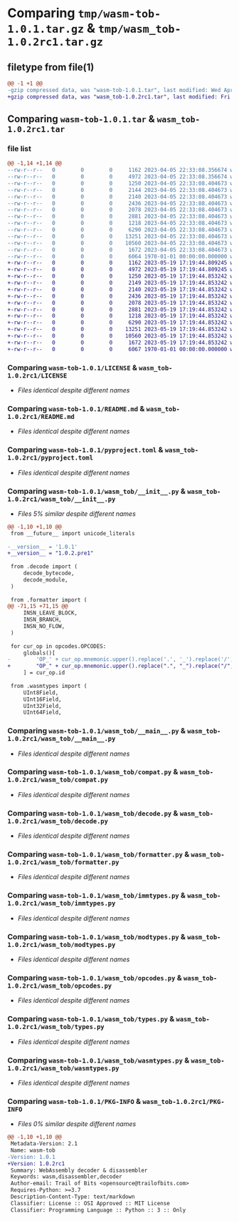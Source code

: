 # Comparing `tmp/wasm-tob-1.0.1.tar.gz` & `tmp/wasm_tob-1.0.2rc1.tar.gz`

## filetype from file(1)

```diff
@@ -1 +1 @@
-gzip compressed data, was "wasm-tob-1.0.1.tar", last modified: Wed Apr  5 22:33:16 2023, max compression
+gzip compressed data, was "wasm_tob-1.0.2rc1.tar", last modified: Fri Jan  1 00:00:00 2016, max compression
```

## Comparing `wasm-tob-1.0.1.tar` & `wasm_tob-1.0.2rc1.tar`

### file list

```diff
@@ -1,14 +1,14 @@
--rw-r--r--   0        0        0     1162 2023-04-05 22:33:08.356674 wasm-tob-1.0.1/LICENSE
--rw-r--r--   0        0        0     4972 2023-04-05 22:33:08.356674 wasm-tob-1.0.1/README.md
--rw-r--r--   0        0        0     1250 2023-04-05 22:33:08.404673 wasm-tob-1.0.1/pyproject.toml
--rw-r--r--   0        0        0     2144 2023-04-05 22:33:08.404673 wasm-tob-1.0.1/wasm_tob/__init__.py
--rw-r--r--   0        0        0     2140 2023-04-05 22:33:08.404673 wasm-tob-1.0.1/wasm_tob/__main__.py
--rw-r--r--   0        0        0     2436 2023-04-05 22:33:08.404673 wasm-tob-1.0.1/wasm_tob/compat.py
--rw-r--r--   0        0        0     2078 2023-04-05 22:33:08.404673 wasm-tob-1.0.1/wasm_tob/decode.py
--rw-r--r--   0        0        0     2881 2023-04-05 22:33:08.404673 wasm-tob-1.0.1/wasm_tob/formatter.py
--rw-r--r--   0        0        0     1218 2023-04-05 22:33:08.404673 wasm-tob-1.0.1/wasm_tob/immtypes.py
--rw-r--r--   0        0        0     6290 2023-04-05 22:33:08.404673 wasm-tob-1.0.1/wasm_tob/modtypes.py
--rw-r--r--   0        0        0    13251 2023-04-05 22:33:08.404673 wasm-tob-1.0.1/wasm_tob/opcodes.py
--rw-r--r--   0        0        0    10560 2023-04-05 22:33:08.404673 wasm-tob-1.0.1/wasm_tob/types.py
--rw-r--r--   0        0        0     1672 2023-04-05 22:33:08.404673 wasm-tob-1.0.1/wasm_tob/wasmtypes.py
--rw-r--r--   0        0        0     6064 1970-01-01 00:00:00.000000 wasm-tob-1.0.1/PKG-INFO
+-rw-r--r--   0        0        0     1162 2023-05-19 17:19:44.809245 wasm_tob-1.0.2rc1/LICENSE
+-rw-r--r--   0        0        0     4972 2023-05-19 17:19:44.809245 wasm_tob-1.0.2rc1/README.md
+-rw-r--r--   0        0        0     1250 2023-05-19 17:19:44.853242 wasm_tob-1.0.2rc1/pyproject.toml
+-rw-r--r--   0        0        0     2149 2023-05-19 17:19:44.853242 wasm_tob-1.0.2rc1/wasm_tob/__init__.py
+-rw-r--r--   0        0        0     2140 2023-05-19 17:19:44.853242 wasm_tob-1.0.2rc1/wasm_tob/__main__.py
+-rw-r--r--   0        0        0     2436 2023-05-19 17:19:44.853242 wasm_tob-1.0.2rc1/wasm_tob/compat.py
+-rw-r--r--   0        0        0     2078 2023-05-19 17:19:44.853242 wasm_tob-1.0.2rc1/wasm_tob/decode.py
+-rw-r--r--   0        0        0     2881 2023-05-19 17:19:44.853242 wasm_tob-1.0.2rc1/wasm_tob/formatter.py
+-rw-r--r--   0        0        0     1218 2023-05-19 17:19:44.853242 wasm_tob-1.0.2rc1/wasm_tob/immtypes.py
+-rw-r--r--   0        0        0     6290 2023-05-19 17:19:44.853242 wasm_tob-1.0.2rc1/wasm_tob/modtypes.py
+-rw-r--r--   0        0        0    13251 2023-05-19 17:19:44.853242 wasm_tob-1.0.2rc1/wasm_tob/opcodes.py
+-rw-r--r--   0        0        0    10560 2023-05-19 17:19:44.853242 wasm_tob-1.0.2rc1/wasm_tob/types.py
+-rw-r--r--   0        0        0     1672 2023-05-19 17:19:44.853242 wasm_tob-1.0.2rc1/wasm_tob/wasmtypes.py
+-rw-r--r--   0        0        0     6067 1970-01-01 00:00:00.000000 wasm_tob-1.0.2rc1/PKG-INFO
```

### Comparing `wasm-tob-1.0.1/LICENSE` & `wasm_tob-1.0.2rc1/LICENSE`

 * *Files identical despite different names*

### Comparing `wasm-tob-1.0.1/README.md` & `wasm_tob-1.0.2rc1/README.md`

 * *Files identical despite different names*

### Comparing `wasm-tob-1.0.1/pyproject.toml` & `wasm_tob-1.0.2rc1/pyproject.toml`

 * *Files identical despite different names*

### Comparing `wasm-tob-1.0.1/wasm_tob/__init__.py` & `wasm_tob-1.0.2rc1/wasm_tob/__init__.py`

 * *Files 5% similar despite different names*

```diff
@@ -1,10 +1,10 @@
 from __future__ import unicode_literals
 
-__version__ = '1.0.1'
+__version__ = "1.0.2.pre1"
 
 from .decode import (
     decode_bytecode,
     decode_module,
 )
 
 from .formatter import (
@@ -71,15 +71,15 @@
     INSN_LEAVE_BLOCK,
     INSN_BRANCH,
     INSN_NO_FLOW,
 )
 
 for cur_op in opcodes.OPCODES:
     globals()[
-        'OP_' + cur_op.mnemonic.upper().replace('.', '_').replace('/', '_')
+        "OP_" + cur_op.mnemonic.upper().replace(".", "_").replace("/", "_")
     ] = cur_op.id
 
 from .wasmtypes import (
     UInt8Field,
     UInt16Field,
     UInt32Field,
     UInt64Field,
```

### Comparing `wasm-tob-1.0.1/wasm_tob/__main__.py` & `wasm_tob-1.0.2rc1/wasm_tob/__main__.py`

 * *Files identical despite different names*

### Comparing `wasm-tob-1.0.1/wasm_tob/compat.py` & `wasm_tob-1.0.2rc1/wasm_tob/compat.py`

 * *Files identical despite different names*

### Comparing `wasm-tob-1.0.1/wasm_tob/decode.py` & `wasm_tob-1.0.2rc1/wasm_tob/decode.py`

 * *Files identical despite different names*

### Comparing `wasm-tob-1.0.1/wasm_tob/formatter.py` & `wasm_tob-1.0.2rc1/wasm_tob/formatter.py`

 * *Files identical despite different names*

### Comparing `wasm-tob-1.0.1/wasm_tob/immtypes.py` & `wasm_tob-1.0.2rc1/wasm_tob/immtypes.py`

 * *Files identical despite different names*

### Comparing `wasm-tob-1.0.1/wasm_tob/modtypes.py` & `wasm_tob-1.0.2rc1/wasm_tob/modtypes.py`

 * *Files identical despite different names*

### Comparing `wasm-tob-1.0.1/wasm_tob/opcodes.py` & `wasm_tob-1.0.2rc1/wasm_tob/opcodes.py`

 * *Files identical despite different names*

### Comparing `wasm-tob-1.0.1/wasm_tob/types.py` & `wasm_tob-1.0.2rc1/wasm_tob/types.py`

 * *Files identical despite different names*

### Comparing `wasm-tob-1.0.1/wasm_tob/wasmtypes.py` & `wasm_tob-1.0.2rc1/wasm_tob/wasmtypes.py`

 * *Files identical despite different names*

### Comparing `wasm-tob-1.0.1/PKG-INFO` & `wasm_tob-1.0.2rc1/PKG-INFO`

 * *Files 0% similar despite different names*

```diff
@@ -1,10 +1,10 @@
 Metadata-Version: 2.1
 Name: wasm-tob
-Version: 1.0.1
+Version: 1.0.2rc1
 Summary: WebAssembly decoder & disassembler
 Keywords: wasm,disassembler,decoder
 Author-email: Trail of Bits <opensource@trailofbits.com>
 Requires-Python: >=3.7
 Description-Content-Type: text/markdown
 Classifier: License :: OSI Approved :: MIT License
 Classifier: Programming Language :: Python :: 3 :: Only
```

